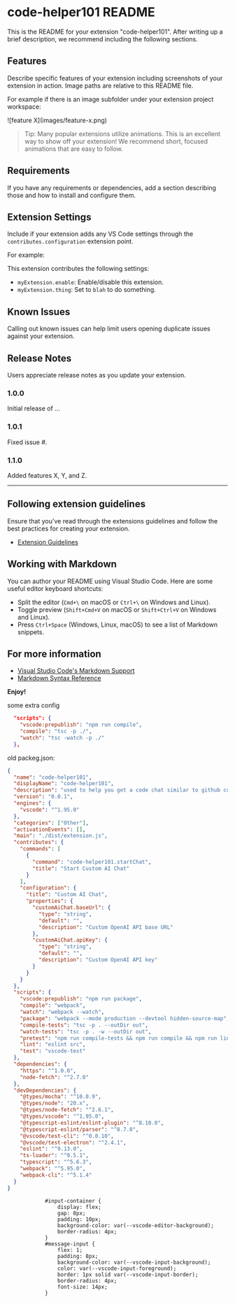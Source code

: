 # code-helper101 README

This is the README for your extension "code-helper101". After writing up a brief description, we recommend including the following sections.

## Features

Describe specific features of your extension including screenshots of your extension in action. Image paths are relative to this README file.

For example if there is an image subfolder under your extension project workspace:

\!\[feature X\]\(images/feature-x.png\)

> Tip: Many popular extensions utilize animations. This is an excellent way to show off your extension! We recommend short, focused animations that are easy to follow.

## Requirements

If you have any requirements or dependencies, add a section describing those and how to install and configure them.

## Extension Settings

Include if your extension adds any VS Code settings through the `contributes.configuration` extension point.

For example:

This extension contributes the following settings:

- `myExtension.enable`: Enable/disable this extension.
- `myExtension.thing`: Set to `blah` to do something.

## Known Issues

Calling out known issues can help limit users opening duplicate issues against your extension.

## Release Notes

Users appreciate release notes as you update your extension.

### 1.0.0

Initial release of ...

### 1.0.1

Fixed issue #.

### 1.1.0

Added features X, Y, and Z.

---

## Following extension guidelines

Ensure that you've read through the extensions guidelines and follow the best practices for creating your extension.

- [Extension Guidelines](https://code.visualstudio.com/api/references/extension-guidelines)

## Working with Markdown

You can author your README using Visual Studio Code. Here are some useful editor keyboard shortcuts:

- Split the editor (`Cmd+\` on macOS or `Ctrl+\` on Windows and Linux).
- Toggle preview (`Shift+Cmd+V` on macOS or `Shift+Ctrl+V` on Windows and Linux).
- Press `Ctrl+Space` (Windows, Linux, macOS) to see a list of Markdown snippets.

## For more information

- [Visual Studio Code's Markdown Support](http://code.visualstudio.com/docs/languages/markdown)
- [Markdown Syntax Reference](https://help.github.com/articles/markdown-basics/)

**Enjoy!**

some extra config

```json
  "scripts": {
    "vscode:prepublish": "npm run compile",
    "compile": "tsc -p ./",
    "watch": "tsc -watch -p ./"
  },
```

old packeg.json:

```json
{
  "name": "code-helper101",
  "displayName": "code-helper101",
  "description": "used to help you get a code chat similar to github copilott   with  enterprise grade apisand certifications",
  "version": "0.0.1",
  "engines": {
    "vscode": "^1.95.0"
  },
  "categories": ["Other"],
  "activationEvents": [],
  "main": "./dist/extension.js",
  "contributes": {
    "commands": [
      {
        "command": "code-helper101.startChat",
        "title": "Start Custom AI Chat"
      }
    ],
    "configuration": {
      "title": "Custom AI Chat",
      "properties": {
        "customAiChat.baseUrl": {
          "type": "string",
          "default": "",
          "description": "Custom OpenAI API base URL"
        },
        "customAiChat.apiKey": {
          "type": "string",
          "default": "",
          "description": "Custom OpenAI API key"
        }
      }
    }
  },
  "scripts": {
    "vscode:prepublish": "npm run package",
    "compile": "webpack",
    "watch": "webpack --watch",
    "package": "webpack --mode production --devtool hidden-source-map",
    "compile-tests": "tsc -p . --outDir out",
    "watch-tests": "tsc -p . -w --outDir out",
    "pretest": "npm run compile-tests && npm run compile && npm run lint",
    "lint": "eslint src",
    "test": "vscode-test"
  },
  "dependencies": {
    "https": "^1.0.0",
    "node-fetch": "^2.7.0"
  },
  "devDependencies": {
    "@types/mocha": "^10.0.9",
    "@types/node": "20.x",
    "@types/node-fetch": "^2.6.1",
    "@types/vscode": "^1.95.0",
    "@typescript-eslint/eslint-plugin": "^8.10.0",
    "@typescript-eslint/parser": "^8.7.0",
    "@vscode/test-cli": "^0.0.10",
    "@vscode/test-electron": "^2.4.1",
    "eslint": "^9.13.0",
    "ts-loader": "^9.5.1",
    "typescript": "^5.6.3",
    "webpack": "^5.95.0",
    "webpack-cli": "^5.1.4"
  }
}
```

                #input-container {
                    display: flex;
                    gap: 8px;
                    padding: 10px;
                    background-color: var(--vscode-editor-background);
                    border-radius: 4px;
                }
                #message-input {
                    flex: 1;
                    padding: 8px;
                    background-color: var(--vscode-input-background);
                    color: var(--vscode-input-foreground);
                    border: 1px solid var(--vscode-input-border);
                    border-radius: 4px;
                    font-size: 14px;
                }
